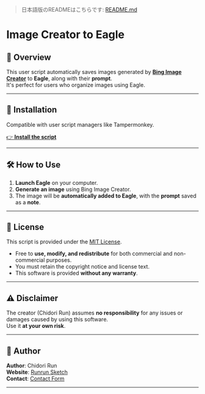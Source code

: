 > 日本語版のREADMEはこちらです: [README.md](README.md)

# Image Creator to Eagle

## 🔧 Overview

This user script automatically saves images generated by [**Bing Image Creator**](https://www.bing.com/images/create) to **Eagle**, along with their **prompt**.  
It's perfect for users who organize images using Eagle.

---

## 🚀 Installation

Compatible with user script managers like Tampermonkey.

[👉 **Install the script**](https://github.com/chidori-run/image-creator-to-eagle/raw/refs/heads/main/image_creator_to_eagle.user.js)

---

## 🛠️ How to Use

1. **Launch Eagle** on your computer.
2. **Generate an image** using Bing Image Creator.
3. The image will be **automatically added to Eagle**, with the **prompt** saved as a **note**.

---

## 📄 License

This script is provided under the [MIT License](LICENSE).

- Free to **use, modify, and redistribute** for both commercial and non-commercial purposes.
- You must retain the copyright notice and license text.
- This software is provided **without any warranty**.

---

## ⚠️ Disclaimer

The creator (Chidori Run) assumes **no responsibility** for any issues or damages caused by using this software.  
Use it **at your own risk**.

---

## 👤 Author

**Author**: Chidori Run  
**Website**: [Runrun Sketch](https://runrunsketch.net)  
**Contact**: [Contact Form](https://runrunsketch.net/contact/)

---
